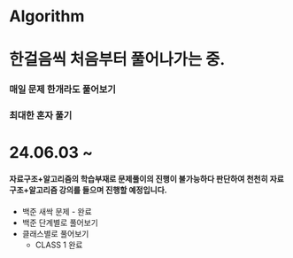# Algorithm
# 한걸음씩 처음부터 풀어나가는 중.
### 매일 문제 한개라도 풀어보기
### 최대한 혼자 풀기
# 24.06.03 ~ 
#### 자료구조+알고리즘의 학습부재로 문제풀이의 진행이 불가능하다 판단하여 천천히 자료구조+알고리즘 강의를 들으며 진행할 예정입니다.

- 백준 새싹 문제 - 완료<br>
- 백준 단계별로 풀어보기 <br>
- 클래스별로 풀어보기 
  - CLASS 1 완료

